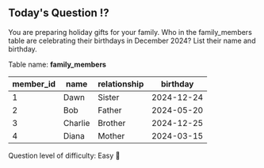 ## Today's Question ⁉️

You are preparing holiday gifts for your family. Who in the family_members table are celebrating their birthdays in December 2024? List their name and birthday.
  
Table name: **family_members**

| member_id | name    | relationship | birthday   |
|-----------|---------|--------------|------------|
| 1         | Dawn    | Sister       | 2024-12-24 |
| 2         | Bob     | Father       | 2024-05-20 |
| 3         | Charlie | Brother      | 2024-12-25 |
| 4         | Diana   | Mother       | 2024-03-15 |

Question level of difficulty: Easy 🎅
